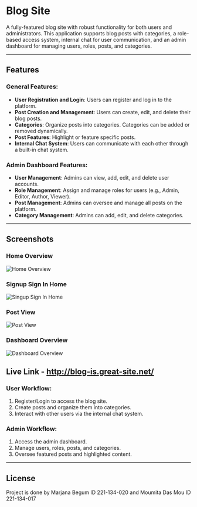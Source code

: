 # Blog Site

A fully-featured blog site with robust functionality for both users and administrators. This application supports blog posts with categories, a role-based access system, internal chat for user communication, and an admin dashboard for managing users, roles, posts, and categories.

---

## Features

### General Features:
- **User Registration and Login**: Users can register and log in to the platform.
- **Post Creation and Management**: Users can create, edit, and delete their blog posts.
- **Categories**: Organize posts into categories. Categories can be added or removed dynamically.
- **Post Features**: Highlight or feature specific posts.
- **Internal Chat System**: Users can communicate with each other through a built-in chat system.

### Admin Dashboard Features:
- **User Management**: Admins can view, add, edit, and delete user accounts.
- **Role Management**: Assign and manage roles for users (e.g., Admin, Editor, Author, Viewer).
- **Post Management**: Admins can oversee and manage all posts on the platform.
- **Category Management**: Admins can add, edit, and delete categories.

---

## Screenshots

### Home Overview
![Home Overview](https://i.postimg.cc/3NrygJpx/image.png)

### Signup Sign In Home
![Singup Sign In Home](https://i.postimg.cc/PrxpJJT6/image.png)

### Post View
![Post View](https://i.postimg.cc/y6n37c4g/image.png)

### Dashboard Overview
![Dashboard Overview](https://i.postimg.cc/8Chs9rmC/image.png)

## Live Link - http://blog-is.great-site.net/
### User Workflow:
1. Register/Login to access the blog site.
2. Create posts and organize them into categories.
3. Interact with other users via the internal chat system.

### Admin Workflow:
1. Access the admin dashboard.
2. Manage users, roles, posts, and categories.
3. Oversee featured posts and highlighted content.

---

## License
Project is done by 
Marjana Begum ID 221-134-020 and 
Moumita Das Mou ID 221-134-017

